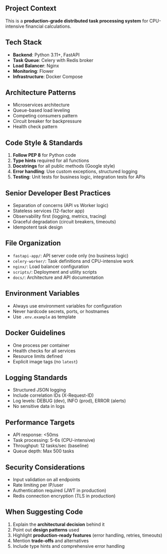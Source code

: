 <!-- Use this file to provide workspace-specific custom instructions to Copilot -->

## Project Context

This is a **production-grade distributed task processing system** for CPU-intensive financial calculations.

## Tech Stack

-   **Backend**: Python 3.11+, FastAPI
-   **Task Queue**: Celery with Redis broker
-   **Load Balancer**: Nginx
-   **Monitoring**: Flower
-   **Infrastructure**: Docker Compose

## Architecture Patterns

-   Microservices architecture
-   Queue-based load leveling
-   Competing consumers pattern
-   Circuit breaker for backpressure
-   Health check pattern

## Code Style & Standards

1. **Follow PEP 8** for Python code
2. **Type hints** required for all functions
3. **Docstrings** for all public methods (Google style)
4. **Error handling**: Use custom exceptions, structured logging
5. **Testing**: Unit tests for business logic, integration tests for APIs

## Senior Developer Best Practices

-   Separation of concerns (API vs Worker logic)
-   Stateless services (12-factor app)
-   Observability first (logging, metrics, tracing)
-   Graceful degradation (circuit breakers, timeouts)
-   Idempotent task design

## File Organization

-   `fastapi-app/`: API server code only (no business logic)
-   `celery-worker/`: Task definitions and CPU-intensive work
-   `nginx/`: Load balancer configuration
-   `scripts/`: Deployment and utility scripts
-   `docs/`: Architecture and API documentation

## Environment Variables

-   Always use environment variables for configuration
-   Never hardcode secrets, ports, or hostnames
-   Use `.env.example` as template

## Docker Guidelines

-   One process per container
-   Health checks for all services
-   Resource limits defined
-   Explicit image tags (no `latest`)

## Logging Standards

-   Structured JSON logging
-   Include correlation IDs (X-Request-ID)
-   Log levels: DEBUG (dev), INFO (prod), ERROR (alerts)
-   No sensitive data in logs

## Performance Targets

-   API response: <50ms
-   Task processing: 5-6s (CPU-intensive)
-   Throughput: 12 tasks/sec (baseline)
-   Queue depth: Max 500 tasks

## Security Considerations

-   Input validation on all endpoints
-   Rate limiting per IP/user
-   Authentication required (JWT in production)
-   Redis connection encryption (TLS in production)

## When Suggesting Code

1. Explain the **architectural decision** behind it
2. Point out **design patterns** used
3. Highlight **production-ready features** (error handling, retries, timeouts)
4. Mention **trade-offs** and alternatives
5. Include type hints and comprehensive error handling
